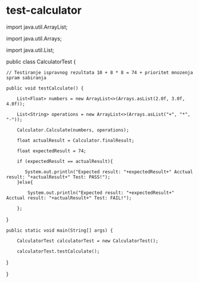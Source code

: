 # test-calculator

import java.util.ArrayList;

import java.util.Arrays;

import java.util.List;

public class CalculatorTest {
    
    // Testiranje ispravnog rezultata 10 + 8 * 8 = 74 + prioritet mnozenja spram sabiranja
    
    public void testCalculate() {

        List<Float> numbers = new ArrayList<>(Arrays.asList(2.0f, 3.0f, 4.0f));
        
        List<String> operations = new ArrayList<>(Arrays.asList("+", "*", "-"));

        Calculator.Calculate(numbers, operations);

        float actualResult = Calculator.finalResult;
        
        float expectedResult = 74; 

        if (expectedResult == actualResult){
           
           System.out.println("Expected result: "+expectedResult+" Acctual result: "+actualResult+" Test: PASS!");
        }else{
            
            System.out.println("Expected result: "+expectedResult+" Acctual result: "+actualResult+" Test: FAIL!");
        
        };
  
  }
    
    
    public static void main(String[] args) {
        
        CalculatorTest calculatorTest = new CalculatorTest();
        
        calculatorTest.testCalculate();
   
   }

}
